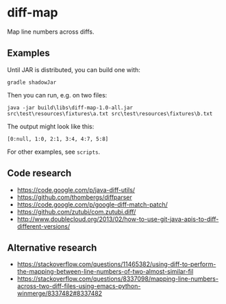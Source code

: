 # diff-map

Map line numbers across diffs.

## Examples

Until JAR is distributed, you can build one with:

```
gradle shadowJar
```

Then you can run, e.g. on two files:

```
java -jar build\libs\diff-map-1.0-all.jar src\test\resources\fixtures\a.txt src\test\resources\fixtures\b.txt
```

The output might look like this:

```
[0:null, 1:0, 2:1, 3:4, 4:7, 5:8]
```

For other examples, see `scripts`.


## Code research

* https://code.google.com/p/java-diff-utils/
* https://github.com/thombergs/diffparser
* https://code.google.com/p/google-diff-match-patch/
* https://github.com/zutubi/com.zutubi.diff/
* http://www.doublecloud.org/2013/02/how-to-use-git-java-apis-to-diff-different-versions/

## Alternative research

* https://stackoverflow.com/questions/11465382/using-diff-to-perform-the-mapping-between-line-numbers-of-two-almost-similar-fil
* https://stackoverflow.com/questions/8337098/mapping-line-numbers-across-two-diff-files-using-emacs-python-winmerge/8337482#8337482
